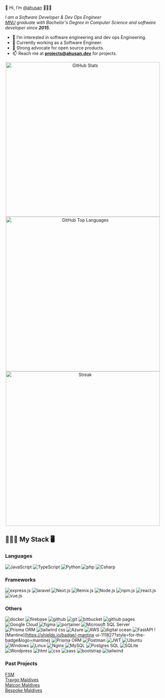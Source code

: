 👋 Hi, I’m [@ahusan](https://portfolio.ahusan.dev/ "CV") 🧑🏾‍💻

*I am a Software Developer & Dev Ops Engineer\
[MNU](https://www.mnu.edu.mv/ "College website") graduate with Bachelor's Degree in Computer Science
and software developer since __2015__.*

- 👀 I’m interested in software engineering and  dev ops Engineering.
- 🏢 Currently working as a Software Engineer. 
- 🐧 Strong advocate for open source products.
- 📫 Reach me at __<projects@ahusan.dev>__ for projects.

<p align="center">
  <img src="https://readme.ahusan.dev/api?username=ahusan&amp;show_icons=true&theme=aura&include_all_commits=true&count_private=true" alt="GitHub Stats" width="500">
  <img src="https://readme.ahusan.dev/api/top-langs/?username=ahusan&layout=compact&theme=aura&langs_count=10" alt="GitHub Top Languages" width="500">
  <img src="https://streak-stats.demolab.com?user=ahusan&theme=aura&date_format=j%20M%5B%20Y%5D&mode=weekly&card_width=500" alt="Streak" width="500">
</p>
</p>

## 👨🏾‍💻 My Stack 🖥️

### Languages

![JavaScript](https://shields.io/badge/-javascript-111827?style=for-the-badge&logo=javascript)
![TypeScript](https://shields.io/badge/-typescript-111827?style=for-the-badge&logo=typescript)
![Python](https://img.shields.io/badge/python-111827?style=for-the-badge&logo=python&logoColor=ffdd54)
![php](https://shields.io/badge/-php-111827?style=for-the-badge&logo=php)
![Csharp](https://shields.io/badge/-Csharp-111827?style=for-the-badge&logo=c)

### Frameworks

![express.js](https://shields.io/badge/-express.js-111827?style=for-the-badge&logo=express)
![laravel](https://shields.io/badge/-laravel-111827?style=for-the-badge&logo=laravel)
![Next.js](https://shields.io/badge/-Next-111827?style=for-the-badge&logo=next.js)
![Remix.js](https://shields.io/badge/-RemixJS-111827?style=for-the-badge&logo=remix)
![Node.js](https://img.shields.io/badge/node.js-111827?style=for-the-badge&logo=node.js&logoColor=white)
![npm.js](https://shields.io/badge/-npm-111827?style=for-the-badge&logo=npm)
![react.js](https://shields.io/badge/-react-111827?style=for-the-badge&logo=react)
![vue.js](https://shields.io/badge/-vue-111827?style=for-the-badge&logo=vue.js)


### Others
![docker](https://shields.io/badge/-docker-111827?style=for-the-badge&logo=docker)
![firebase](https://shields.io/badge/-firebase-111827?style=for-the-badge&logo=firebase)
![github](https://shields.io/badge/-github-111827?style=for-the-badge&logo=github)
![git](https://shields.io/badge/-git-111827?style=for-the-badge&logo=git)
![bitbucket](https://shields.io/badge/-bitbucket-111827?style=for-the-badge&logo=bitbucket)
![github pages](https://shields.io/badge/-github%20pages-111827?style=for-the-badge&logo=github)
![Google Cloud](https://shields.io/badge/-Google%20Cloud-111827?style=for-the-badge&logo=google-cloud)
![figma](https://shields.io/badge/-figma-111827?style=for-the-badge&logo=figma)
![portainer](https://shields.io/badge/-portainer-111827?style=for-the-badge&logo=portainer)
![Microsoft SQL Server](https://shields.io/badge/-Microsoft%20SQL%20Sever-111827?style=for-the-badge&logo=microsoft%20sql%20server)
![Prisma ORM](https://shields.io/badge/-Prisma%20ORM-111827?style=for-the-badge&logo=prisma)
![tailwind css](https://shields.io/badge/-tailwind%20css-111827?style=for-the-badge&logo=tailwind-css)
![Azure](https://shields.io/badge/-Azure-111827?style=for-the-badge&logo=microsoftazure)
![AWS](https://shields.io/badge/-AWS-111827?style=for-the-badge&logo=amazon)
![digital ocean](https://shields.io/badge/-digital%20ocean-111827?style=for-the-badge&logo=digitalocean)
![FastAPI](https://shields.io/badge/-fastapi-111827?style=for-the-badge&logo=fastapi)
![Mantine](https://shields.io/badge/-mantine ui-111827?style=for-the-badge&logo=mantine)
![Prisma ORM](https://shields.io/badge/-prisma-111827?style=for-the-badge&logo=prisma)
![Postman](https://shields.io/badge/-postman-111827?style=for-the-badge&logo=postman)
![JWT](https://shields.io/badge/-jwt-111827?style=for-the-badge&logo=json-web-tokens)
![Ubuntu](https://shields.io/badge/-ubuntu-111827?style=for-the-badge&logo=ubuntu)
![Windows](https://shields.io/badge/-windows-111827?style=for-the-badge&logo=windows)
![Linux](https://shields.io/badge/-linux-111827?style=for-the-badge&logo=linux)
![Nginx](https://shields.io/badge/-nginx-111827?style=for-the-badge&logo=nginx)
![MySQL](https://shields.io/badge/-mysql-111827?style=for-the-badge&logo=mysql)
![Postgres SQL](https://shields.io/badge/-postgres-111827?style=for-the-badge&logo=postgresql)
![SQLite](https://shields.io/badge/-sqlite-111827?style=for-the-badge&logo=sqlite)
![Wordpress](https://shields.io/badge/-wordpress-111827?style=for-the-badge&logo=wordpress)
![html](https://shields.io/badge/-html-111827?style=for-the-badge&logo=html5)
![css](https://shields.io/badge/-css-111827?style=for-the-badge&logo=css3)
![sass](https://shields.io/badge/-sass-111827?style=for-the-badge&logo=sass)
![bootstrap](https://shields.io/badge/-bootstrap-111827?style=for-the-badge&logo=bootstrap)
![tailwind](https://shields.io/badge/-tailwind-111827?style=for-the-badge&logo=tailwind-css)


### Past Projects
[FSM](https://fsm.mv/)\
[Travgo Maldives](https://travgomaldives.com/)\
[Matcon Maldives](https://matcon.mv/)\
[Bespoke Maldives](https://bespoke-main.web.app/)
<!---
ahusan/ahusan is a ✨ special ✨ repository because its `README.md` (this file) appears on your GitHub profile.
You can click the Preview link to take a look at your changes.
--->
